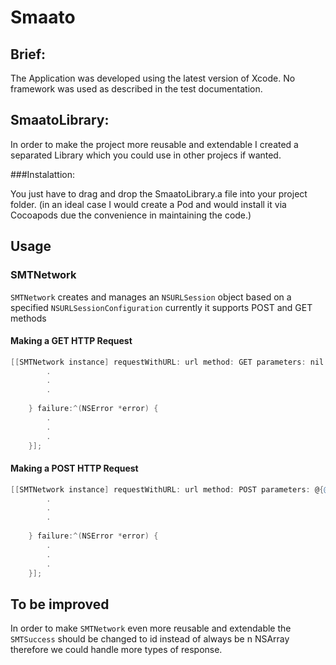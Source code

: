 # Smaato

## Brief:

The Application was developed using the latest version of Xcode. No framework was used as described in the test documentation.

## SmaatoLibrary:

In order to make the project more reusable and extendable I created a separated Library which you could use in other projecs if wanted.

###Instalattion: 

You just have to drag and drop the SmaatoLibrary.a file into your project folder. (in an ideal case I would create a Pod and would install it via Cocoapods due the convenience in maintaining the code.)

## Usage

### SMTNetwork

`SMTNetwork` creates and manages an `NSURLSession` object based on a specified `NSURLSessionConfiguration` currently it supports POST and GET methods

#### Making a GET HTTP Request

```objective-c
[[SMTNetwork instance] requestWithURL: url method: GET parameters: nil success:^(NSArray *data, NSURLResponse *response) {
        .
        .
        .
        
    } failure:^(NSError *error) {
        .
        .
        .
    }];

```

#### Making a POST HTTP Request

```objective-c
[[SMTNetwork instance] requestWithURL: url method: POST parameters: @{@"foo" : @"baar"} success:^(NSArray *data, NSURLResponse *response) {
        .
        .
        .
        
    } failure:^(NSError *error) {
        .
        .
        .
    }];
```

## To be improved

In order to make `SMTNetwork` even more reusable and extendable the `SMTSuccess` should be changed to id instead of always be n NSArray therefore we could handle more types of response.


